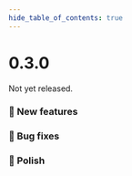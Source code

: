 ```yaml
--- 
hide_table_of_contents: true
---
```


# 0.3.0

Not yet released.



### 🚀 New features

### 🐛 Bug fixes

### 💅 Polish
